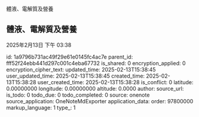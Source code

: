 體液、電解質及營養

## 體液、電解質及營養
2025年2月13日
下午 03:38


id: 1a9796b731ac49f29e61e0145fc4ac7e
parent_id: fff52f24ebb441d297c001c4eba67732
is_shared: 0
encryption_applied: 0
encryption_cipher_text: 
updated_time: 2025-02-13T15:38:45
user_updated_time: 2025-02-13T15:38:45
created_time: 2025-02-13T15:38:28
user_created_time: 2025-02-13T15:38:28
is_conflict: 0
latitude: 0.00000000
longitude: 0.00000000
altitude: 0.0000
author: 
source_url: 
is_todo: 0
todo_due: 0
todo_completed: 0
source: onenote
source_application: OneNoteMdExporter
application_data: 
order: 97800000
markup_language: 1
type_: 1